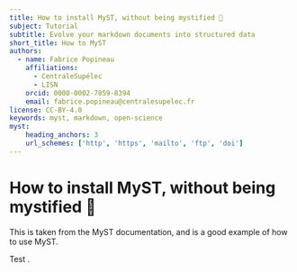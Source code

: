 ```yaml
---
title: How to install MyST, without being mystified 🧙
subject: Tutorial
subtitle: Evolve your markdown documents into structured data
short_title: How to MyST
authors:
  - name: Fabrice Popineau
    affiliations:
      - CentraleSupélec
      - LISN
    orcid: 0000-0002-7859-8394
    email: fabrice.popineau@centralesupelec.fr
license: CC-BY-4.0
keywords: myst, markdown, open-science
myst:
    heading_anchors: 3
    url_schemes: ['http', 'https', 'mailto', 'ftp', 'doi']
---
```

# How to install MyST, without being mystified 🧙

This is taken from the MyST documentation, and is a good example of how to use MyST.

Test [](../book/part1/chapter1.md#links).